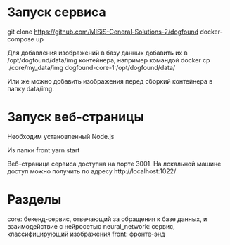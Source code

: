 # Запуск сервиса

git clone https://github.com/MISiS-General-Solutions-2/dogfound
docker-compose up

Для добавления изображений в базу данных добавить их в /opt/dogfound/data/img контейнера, например командой
docker cp ./core/my_data/img dogfound-core-1:/opt/dogfound/data/

Или же можно добавить изображения перед сборкий контейнера в папку data/img.

# Запуск веб-страницы

Необходим установленный Node.js

Из папки front
yarn start

Веб-страница сервиса доступна на порте 3001. На локальной машине доступ можно получить по адресу http://localhost:1022/

# Разделы

core: бекенд-сервис, отвечающий за обращения к базе данных, и взаимодействие с нейросетью
neural_network: сервис, классифицирующий изображения
front: фронте-энд